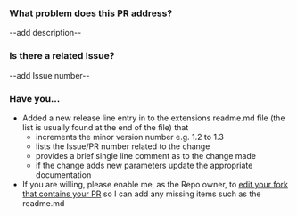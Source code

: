 ### What problem does this PR address?
--add description--
  
### Is there a related Issue?
--add Issue number--
  
### Have you...
- Added a new release line entry in to the extensions readme.md file (the list is usually found at the end of the file) that 
  - increments the minor version number e.g. 1.2 to 1.3
  - lists the Issue/PR number related to the change
  - provides a brief single line comment as to the change made
  - if the change adds new parameters update the appropriate documentation
- If you are willing, please enable me, as the Repo owner, to [edit your fork that contains your PR](https://help.github.com/articles/allowing-changes-to-a-pull-request-branch-created-from-a-fork/) so I can add any missing items such as the readme.md
